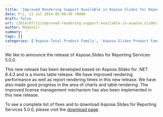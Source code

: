 ```yaml
---
title: 'Improved Rendering Support Available in Aspose.Slides for Reporting Services 5.0.0'
date: Fri, 11 Jul 2014 05:09:49 +0000
draft: false
url: /2014/07/11/improved-rendering-support-available-in-aspose.slides-for-reporting-services-5.0.0/
author: Mudassir
summary: ''
tags: []
categories: ['Aspose.Total Product Family', 'Aspose.Slides Product Family']
---
```


We like to announce the release of Aspose.Slides for Reporting Services 5.0.0.

This new release has been developed based on Aspose.Slides for .NET 8.4.3 and is a mores table release. We have improved rendering performance as well as report rendering times in this new release. We have also made good progress in the area of charts and table rendering. The improved license management mechanism has also been implemented in this new release.

To see a complete list of fixes and to download Aspose.Slides for Reporting Services 5.0.0, please visit the [download page][1].




[1]: http://www.aspose.com/community/files/52/ssrs-rendering-extensions/aspose.slides-for-reporting-services/default.aspx




